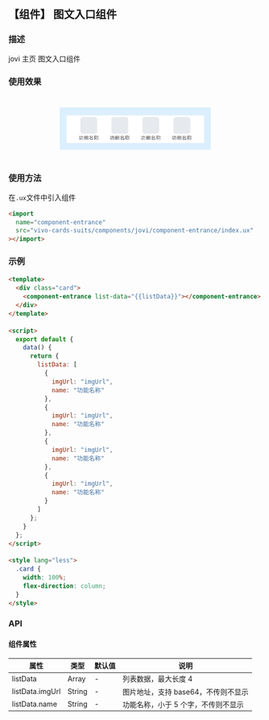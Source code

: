 ## 【组件】 图文入口组件

### 描述

jovi 主页 图文入口组件

### 使用效果

<div style="text-align: center;margin: 40px;">
  <img src="../../assets/jovi-entrance.jpg" style="width:300px" alt="jovi-entrance"/>
</div>

### 使用方法

在`.ux`文件中引入组件

```html
<import
  name="component-entrance"
  src="vivo-cards-suits/components/jovi/component-entrance/index.ux"
></import>
```

### 示例

```html
<template>
  <div class="card">
    <component-entrance list-data="{{listData}}"></component-entrance>
  </div>
</template>

<script>
  export default {
    data() {
      return {
        listData: [
          {
            imgUrl: "imgUrl",
            name: "功能名称"
          },
          {
            imgUrl: "imgUrl",
            name: "功能名称"
          },
          {
            imgUrl: "imgUrl",
            name: "功能名称"
          },
          {
            imgUrl: "imgUrl",
            name: "功能名称"
          }
        ]
      };
    }
  };
</script>

<style lang="less">
  .card {
    width: 100%;
    flex-direction: column;
  }
</style>
```

### API

#### 组件属性

| 属性            | 类型   | 默认值 | 说明                                |
| --------------- | ------ | ------ | ----------------------------------- |
| listData        | Array  | -      | 列表数据，最大长度 4                |
| listData.imgUrl | String | -      | 图片地址，支持 base64，不传则不显示 |
| listData.name   | String | -      | 功能名称，小于 5 个字，不传则不显示 |
